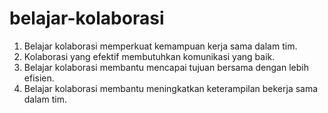 # belajar-kolaborasi
1. Belajar kolaborasi memperkuat kemampuan kerja sama dalam tim.
2. Kolaborasi yang efektif membutuhkan komunikasi yang baik.
3. Belajar kolaborasi membantu mencapai tujuan bersama dengan lebih efisien.
4. Belajar kolaborasi membantu meningkatkan keterampilan bekerja sama dalam tim.








